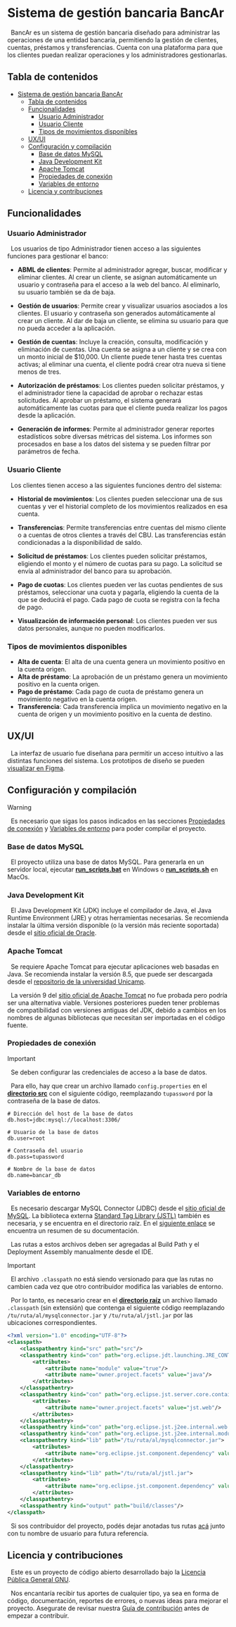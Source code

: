 # Sistema de gestión bancaria BancAr

&nbsp;
BancAr es un sistema de gestión bancaria diseñado para administrar las operaciones de una entidad bancaria, permitiendo la gestión de clientes, cuentas, préstamos y transferencias.
Cuenta con una plataforma para que los clientes puedan realizar operaciones y los administradores gestionarlas.

## Tabla de contenidos

- [Sistema de gestión bancaria BancAr](#sistema-de-gestión-bancaria-bancar)
	- [Tabla de contenidos](#tabla-de-contenidos)
	- [Funcionalidades](#funcionalidades)
		- [Usuario Administrador](#usuario-administrador)
		- [Usuario Cliente](#usuario-cliente)
		- [Tipos de movimientos disponibles](#tipos-de-movimientos-disponibles)
	- [UX/UI](#uxui)
	- [Configuración y compilación](#configuración-y-compilación)
		- [Base de datos MySQL](#base-de-datos-mysql)
		- [Java Development Kit](#java-development-kit)
		- [Apache Tomcat](#apache-tomcat)
		- [Propiedades de conexión](#propiedades-de-conexión)
		- [Variables de entorno](#variables-de-entorno)
	- [Licencia y contribuciones](#licencia-y-contribuciones)

## Funcionalidades

### Usuario Administrador

&nbsp;
Los usuarios de tipo Administrador tienen acceso a las siguientes funciones para gestionar el banco:

- **ABML de clientes**: Permite al administrador agregar, buscar, modificar y eliminar clientes. Al crear un cliente, se asignan automáticamente un usuario y contraseña para el acceso a la web del banco. Al eliminarlo, su usuario también se da de baja.
  
- **Gestión de usuarios**: Permite crear y visualizar usuarios asociados a los clientes. El usuario y contraseña son generados automáticamente al crear un cliente. Al dar de baja un cliente, se elimina su usuario para que no pueda acceder a la aplicación.

- **Gestión de cuentas**: Incluye la creación, consulta, modificación y eliminación de cuentas. Una cuenta se asigna a un cliente y se crea con un monto inicial de $10,000. Un cliente puede tener hasta tres cuentas activas; al eliminar una cuenta, el cliente podrá crear otra nueva si tiene menos de tres.

- **Autorización de préstamos**: Los clientes pueden solicitar préstamos, y el administrador tiene la capacidad de aprobar o rechazar estas solicitudes. Al aprobar un préstamo, el sistema generará automáticamente las cuotas para que el cliente pueda realizar los pagos desde la aplicación.

- **Generación de informes**: Permite al administrador generar reportes estadísticos sobre diversas métricas del sistema. Los informes son procesados en base a los datos del sistema y se pueden filtrar por parámetros de fecha.

### Usuario Cliente

&nbsp;
Los clientes tienen acceso a las siguientes funciones dentro del sistema:

- **Historial de movimientos**: Los clientes pueden seleccionar una de sus cuentas y ver el historial completo de los movimientos realizados en esa cuenta.

- **Transferencias**: Permite transferencias entre cuentas del mismo cliente o a cuentas de otros clientes a través del CBU. Las transferencias están condicionadas a la disponibilidad de saldo.

- **Solicitud de préstamos**: Los clientes pueden solicitar préstamos, eligiendo el monto y el número de cuotas para su pago. La solicitud se envía al administrador del banco para su aprobación.

- **Pago de cuotas**: Los clientes pueden ver las cuotas pendientes de sus préstamos, seleccionar una cuota y pagarla, eligiendo la cuenta de la que se deducirá el pago. Cada pago de cuota se registra con la fecha de pago.

- **Visualización de información personal**: Los clientes pueden ver sus datos personales, aunque no pueden modificarlos.

### Tipos de movimientos disponibles

- **Alta de cuenta**: El alta de una cuenta genera un movimiento positivo en la cuenta origen.
- **Alta de préstamo**: La aprobación de un préstamo genera un movimiento positivo en la cuenta origen.
- **Pago de préstamo**: Cada pago de cuota de préstamo genera un movimiento negativo en la cuenta origen.
- **Transferencia**: Cada transferencia implica un movimiento negativo en la cuenta de origen y un movimiento positivo en la cuenta de destino.

## UX/UI

&nbsp;
La interfaz de usuario fue diseñana para permitir un acceso intuitivo a las distintas funciones del sistema.
Los prototipos de diseño se pueden [visualizar en Figma](https://www.figma.com/design/0T0ur1TkGJ3DIxlOodS5Hy/TP-Integrador-Grupo-4-Lab-4).

## Configuración y compilación

> [!WARNING]
> &nbsp;
> Es necesario que sigas los pasos indicados en las secciones [Propiedades de conexión](#config) y [Variables de entorno](#classpath) para poder compilar el proyecto.

### Base de datos MySQL

&nbsp;
El proyecto utiliza una base de datos MySQL. Para generarla en un servidor local, ejecutar [**run_scripts.bat**](./sql/run_scripts.bat) en Windows o [**run_scripts.sh**](./sql/run_scripts.sh) en MacOs.

### Java Development Kit

&nbsp;
El Java Development Kit (JDK) incluye el compilador de Java, el Java Runtime Environment (JRE) y otras herramientas necesarias.
Se recomienda instalar la última versión disponible (o la versión más reciente soportada) desde el [sitio oficial de Oracle](https://www.oracle.com/cis/java/technologies/downloads/).

### Apache Tomcat

&nbsp;
Se requiere Apache Tomcat para ejecutar aplicaciones web basadas en Java.
Se recomienda instalar la versión 8.5, que puede ser descargada desde el [repositorio de la universidad Unicamp](https://ftp.unicamp.br/pub/apache/tomcat/tomcat-8/v8.5.73/bin/).

&nbsp;
La versión 9 del [sitio oficial de Apache Tomcat](https://tomcat.apache.org/download-90.cgi) no fue probada pero podría ser una alternativa viable.
Versiones posteriores pueden tener problemas de compatibilidad con versiones antiguas del JDK, debido a cambios en los nombres de algunas bibliotecas que necesitan ser importadas en el código fuente.

### <a name="config"></a>Propiedades de conexión

> [!IMPORTANT]
> &nbsp;
> Se deben configurar las credenciales de acceso a la base de datos.

&nbsp;
Para ello, hay que crear un archivo llamado `config.properties` en el [**directorio src**](./src) con el siguiente código, reemplazando `tupassword` por la contraseña de la base de datos.

```properties
# Dirección del host de la base de datos
db.host=jdbc:mysql://localhost:3306/

# Usuario de la base de datos
db.user=root

# Contraseña del usuario
db.pass=tupassword

# Nombre de la base de datos
db.name=bancar_db
```

### <a name="classpath"></a>Variables de entorno

&nbsp;
Es necesario descargar MySQL Connector (JDBC) desde el [sitio oficial de MySQL](https://dev.mysql.com/downloads/).
La biblioteca externa [Standard Tag Library (JSTL)](./jstl-1.2.jar) también es necesaria, y se encuentra en el directorio raíz. En el [siguiente enlace](https://rafacabeza.gitbooks.io/dws/content/java-ee/spring/jstl.html) se encuentra un resumen de su documentación.

&nbsp;
Las rutas a estos archivos deben ser agregadas al Build Path y el Deployment Assembly manualmente desde el IDE.

> [!IMPORTANT]
> &nbsp;
> El archivo `.classpath` no está siendo versionado para que las rutas no cambien cada vez que otro contribuidor modifica las variables de entorno.

&nbsp;
Por lo tanto, es necesario crear en el [**directorio raíz**](./) un archivo llamado `.classpath` (sin extensión) que contenga el siguiente código reemplazando `/tu/ruta/al/mysqlconnector.jar` y `/tu/ruta/al/jstl.jar` por las ubicaciones correspondientes.

```xml
<?xml version="1.0" encoding="UTF-8"?>
<classpath>
	<classpathentry kind="src" path="src"/>
	<classpathentry kind="con" path="org.eclipse.jdt.launching.JRE_CONTAINER">
		<attributes>
			<attribute name="module" value="true"/>
			<attribute name="owner.project.facets" value="java"/>
		</attributes>
	</classpathentry>
	<classpathentry kind="con" path="org.eclipse.jst.server.core.container/org.eclipse.jst.server.tomcat.runtimeTarget/Apache Tomcat v8.5">
		<attributes>
			<attribute name="owner.project.facets" value="jst.web"/>
		</attributes>
	</classpathentry>
	<classpathentry kind="con" path="org.eclipse.jst.j2ee.internal.web.container"/>
	<classpathentry kind="con" path="org.eclipse.jst.j2ee.internal.module.container"/>
	<classpathentry kind="lib" path="/tu/ruta/al/mysqlconnector.jar">
		<attributes>
			<attribute name="org.eclipse.jst.component.dependency" value="/WEB-INF/lib"/>
		</attributes>
	</classpathentry>
	<classpathentry kind="lib" path="/tu/ruta/al/jstl.jar">
		<attributes>
			<attribute name="org.eclipse.jst.component.dependency" value="/WEB-INF/lib"/>
		</attributes>
	</classpathentry>
	<classpathentry kind="output" path="build/classes"/>
</classpath>
```

&nbsp;
Si sos contribuidor del proyecto, podés dejar anotadas tus rutas [acá](./doc/paths.md) junto con tu nombre de usuario para futura referencia.

## Licencia y contribuciones

&nbsp;
Este es un proyecto de código abierto desarrollado bajo la [Licencia Pública General GNU](./LICENSE).

&nbsp;
Nos encantaría recibir tus aportes de cualquier tipo, ya sea en forma de código, documentación, reportes de errores, o nuevas ideas para mejorar el proyecto.
Asegurate de revisar nuestra [Guía de contribución](./doc/contribute.md) antes de empezar a contribuir.